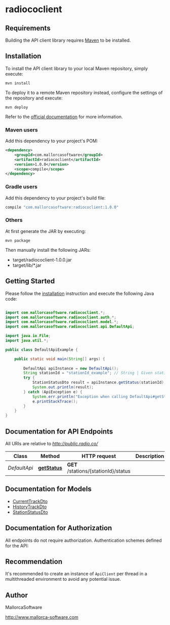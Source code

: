 # radiococlient

## Requirements

Building the API client library requires [Maven](https://maven.apache.org/) to be installed.

## Installation

To install the API client library to your local Maven repository, simply execute:

```shell
mvn install
```

To deploy it to a remote Maven repository instead, configure the settings of the repository and execute:

```shell
mvn deploy
```

Refer to the [official documentation](https://maven.apache.org/plugins/maven-deploy-plugin/usage.html) for more information.

### Maven users

Add this dependency to your project's POM:

```xml
<dependency>
    <groupId>com.mallorcasoftware</groupId>
    <artifactId>radiococlient</artifactId>
    <version>1.0.0</version>
    <scope>compile</scope>
</dependency>
```

### Gradle users

Add this dependency to your project's build file:

```groovy
compile "com.mallorcasoftware:radiococlient:1.0.0"
```

### Others

At first generate the JAR by executing:

    mvn package

Then manually install the following JARs:

* target/radiococlient-1.0.0.jar
* target/lib/*.jar

## Getting Started

Please follow the [installation](#installation) instruction and execute the following Java code:

```java

import com.mallorcasoftware.radiococlient.*;
import com.mallorcasoftware.radiococlient.auth.*;
import com.mallorcasoftware.radiococlient.model.*;
import com.mallorcasoftware.radiococlient.api.DefaultApi;

import java.io.File;
import java.util.*;

public class DefaultApiExample {

    public static void main(String[] args) {
        
        DefaultApi apiInstance = new DefaultApi();
        String stationId = "stationId_example"; // String | Given station id
        try {
            StationStatusDto result = apiInstance.getStatus(stationId);
            System.out.println(result);
        } catch (ApiException e) {
            System.err.println("Exception when calling DefaultApi#getStatus");
            e.printStackTrace();
        }
    }
}

```

## Documentation for API Endpoints

All URIs are relative to *http://public.radio.co/*

Class | Method | HTTP request | Description
------------ | ------------- | ------------- | -------------
*DefaultApi* | [**getStatus**](docs/DefaultApi.md#getStatus) | **GET** /stations/{stationId}/status | 


## Documentation for Models

 - [CurrentTrackDto](docs/CurrentTrackDto.md)
 - [HistoryTrackDto](docs/HistoryTrackDto.md)
 - [StationStatusDto](docs/StationStatusDto.md)


## Documentation for Authorization

All endpoints do not require authorization.
Authentication schemes defined for the API:

## Recommendation

It's recommended to create an instance of `ApiClient` per thread in a multithreaded environment to avoid any potential issue.

## Author

MallorcaSoftware

http://www.mallorca-software.com